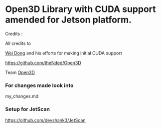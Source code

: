 # Open3D Library with CUDA support amended for Jetson platform.

Credits :

All credits to 

[Wei Dong](https://github.com/theNded/Open3D) and his efforts for making initial CUDA support  

https://github.com/theNded/Open3D

Team [Open3D](https://github.com/intel-isl/Open3D)  

### For changes made look into 

my_changes.md


### Setup for JetScan 

https://github.com/devshank3/JetScan





